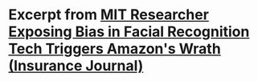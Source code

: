 # Excerpt from [MIT Researcher Exposing Bias in Facial Recognition Tech Triggers Amazon's Wrath (Insurance Journal)](https://www.insurancejournal.com/news/national/2019/04/08/523153.htm)